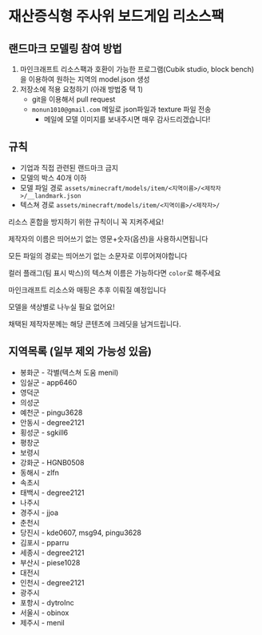# 재산증식형 주사위 보드게임 리소스팩

## 랜드마크 모델링 참여 방법
1. 마인크래프트 리소스팩과 호환이 가능한 프로그램(Cubik studio, block bench)을 이용하여 원하는 지역의 model.json 생성
2. 저장소에 적용 요청하기 (아래 방법중 택 1)
   * git을 이용해서 pull request
   * `monun1010@gmail.com` 메일로 json파일과 texture 파일 전송
       * 메일에 모델 이미지를 보내주시면 매우 감사드리겠습니다!

## 규칙
* 기업과 직접 관련된 랜드마크 금지
* 모델의 박스 40개 이하
* 모델 파일 경로 `assets/minecraft/models/item/<지역이름>/<제작자>/__landmark.json`
* 텍스쳐 경로 `assets/minecraft/models/item/<지역이름>/<제작자>/`


리소스 혼합을 방지하기 위한 규칙이니 꼭 지켜주세요!

제작자의 이름은 띄어쓰기 없는 영문+숫자(옵션)을 사용하시면됩니다

모든 파일의 경로는 띄어쓰기 없는 소문자로 이루어져야합니다

컬러 플래그(팀 표시 박스)의 텍스쳐 이름은 가능하다면 `color`로 해주세요

마인크래프트 리소스와 매핑은 추후 이뤄질 예정입니다

모델을 색상별로 나누실 필요 없어요!

채택된 제작자분께는 해당 콘텐츠에 크레딧을 남겨드립니다.

## 지역목록 (일부 제외 가능성 있음)
* 봉화군 - 각별(텍스쳐 도움 menil)
* 임실군 - app6460
* 영덕군
* 의성군
* 예천군 - pingu3628
* 안동시 - degree2121
* 횡성군 - sgkill6
* 평창군
* 보령시
* 강화군 - HGNB0508
* 동해시 - zlfn
* 속초시
* 태백시 - degree2121
* 나주시
* 경주시 - jjoa
* 춘천시
* 당진시 - kde0607, msg94, pingu3628
* 김포시 - pparru
* 세종시 - degree2121
* 부산시 - piese1028
* 대전시
* 인천시 - degree2121
* 광주시
* 포항시 - dytroInc
* 서울시 - obinox
* 제주시 - menil
